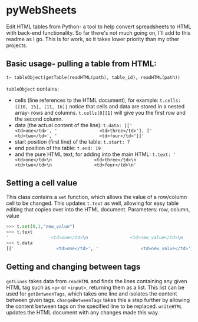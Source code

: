 # pyWebSheets
 Edit HTML tables from Python- a tool to help convert spreadsheets to HTML with back-end functionality. So far there's not much going on, I'll add to this readme as I go. This is for work, so it takes lower priority than my other projects. 
 
 ## Basic usage- pulling a table from HTML:
```python
t= tableObject(getTable(readHTML(path), table_id), readHTML(path))
```

`tableObject` contains:
* cells (line references to the HTML document), for example:
`t.cells: [[10, 15], [11, 16]]`
notice that cells and data are stored in a nested array- rows and columns. `t.cells[0][1]` will give you the first row and the second column. 
* data (the actual content of the line):
`t.data: [['                <td>one</td>', '                <td>three</td>'], ['                <td>two</td>', '                <td>four</td>']]'`
* start position (first line) of the table:
`t.start: 7`
* end position of the table:
`t.end: 19`
* and the pure HTML text, for adding into the main HTML: `t.text: '                <td>one</td>\n                <td>three</td>\n                <td>two</td>\n                <td>four</td>\n'`

## Setting a cell value
This class  contains a `set` function, which allows the value of a row/column cell to be changed. This updates `t.text` as well, allowing for easy table editing that copies over into the HTML document. Parameters: row, column, value
```python
>>> t.set(0,1,"new_value")
>>> t.text
'                <td>one</td>\n                <td>new_value</td>\n                <td>two</td>\n                <td>four</td>\n'
>>> t.data
[['                <td>one</td>', '                <td>new_value</td>'], ['                <td>two</td>', '                <td>four</td>']]
```
## Getting and changing between tags
`getLines` takes data from `readHTML` and finds the lines containing any given HTML tag such as `<p>` or `<input>`, returning them as a list. This list can be used for `getBetweenTags`, which takes one line and isolates the content between given tags. `changeBetweenTags` takes this a step further by allowing the content between tags on the specified line to be replaced. `writeHTML` updates the HTML document with any changes made this way. 
